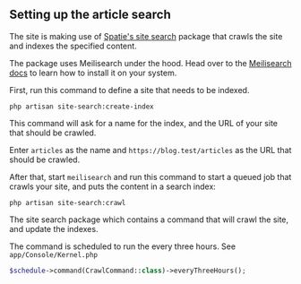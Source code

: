 ## Setting up the article search
The site is making use of [Spatie's site search](https://spatie.be/docs/laravel-site-search/v1/introduction) package that crawls the site and indexes the specified content.

The package uses Meilisearch under the hood. Head over to the [Meilisearch docs](https://docs.meilisearch.com/learn/getting_started/installation.html#download-and-launch) to learn how to install it on your system.

First, run this command to define a site that needs to be indexed.
```
php artisan site-search:create-index
```

This command will ask for a name for the index, and the URL of your site that should be crawled.

Enter `articles` as the name and `https://blog.test/articles` as the URL that should be crawled.

After that, start `meilisearch` and run this command to start a queued job that crawls your site, and puts the content in a search index:
```
php artisan site-search:crawl
```

The site search package which contains a command that will crawl the site, and update the indexes.

The command is scheduled to run the every three hours. See `app/Console/Kernel.php`
```php
$schedule->command(CrawlCommand::class)->everyThreeHours();
```
